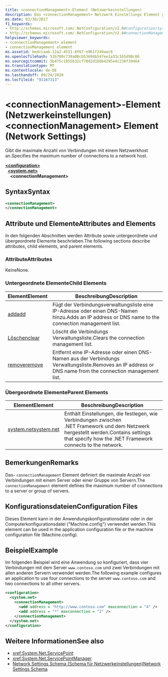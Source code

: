 ```yaml
---
title: <connectionManagement>-Element (Netzwerkeinstellungen)
description: Das <connectionManagement> Netzwerk Einstellungs Element gibt die maximale Anzahl von Verbindungen mit einem Netzwerk Host in der .NET Framework an.
ms.date: 03/30/2017
f1_keywords:
- http://schemas.microsoft.com/.NetConfiguration/v2.0#configuration/system.net/connectionManagement
- http://schemas.microsoft.com/.NetConfiguration/v2.0#connectionManagement
helpviewer_keywords:
- <connectionManagement> element
- connectionManagement element
ms.assetid: bedccaab-12a2-4511-8f67-e961f249aec6
ms.openlocfilehash: 52b780c739a00cb53694b547ee1a33c1b5d98c86
ms.sourcegitcommit: 5b475c1855b32cf78d2d1bbb4295e4c236f39464
ms.translationtype: MT
ms.contentlocale: de-DE
ms.lasthandoff: 09/24/2020
ms.locfileid: "91167313"
---
```

# <a name="connectionmanagement-element-network-settings"></a><span data-ttu-id="7f544-103">\<connectionManagement>-Element (Netzwerkeinstellungen)</span><span class="sxs-lookup"><span data-stu-id="7f544-103">\<connectionManagement> Element (Network Settings)</span></span>

<span data-ttu-id="7f544-104">Gibt die maximale Anzahl von Verbindungen mit einem Netzwerkhost an.</span><span class="sxs-lookup"><span data-stu-id="7f544-104">Specifies the maximum number of connections to a network host.</span></span>  

[**\<configuration>**](../configuration-element.md)\
&nbsp;&nbsp;[**\<system.net>**](system-net-element-network-settings.md)\
&nbsp;&nbsp;&nbsp;&nbsp;**\<connectionManagement>**

## <a name="syntax"></a><span data-ttu-id="7f544-105">Syntax</span><span class="sxs-lookup"><span data-stu-id="7f544-105">Syntax</span></span>  
  
```xml  
<connectionManagement>
</connectionManagement>  
```  
  
## <a name="attributes-and-elements"></a><span data-ttu-id="7f544-106">Attribute und Elemente</span><span class="sxs-lookup"><span data-stu-id="7f544-106">Attributes and Elements</span></span>  

 <span data-ttu-id="7f544-107">In den folgenden Abschnitten werden Attribute sowie untergeordnete und übergeordnete Elemente beschrieben.</span><span class="sxs-lookup"><span data-stu-id="7f544-107">The following sections describe attributes, child elements, and parent elements.</span></span>  
  
### <a name="attributes"></a><span data-ttu-id="7f544-108">Attribute</span><span class="sxs-lookup"><span data-stu-id="7f544-108">Attributes</span></span>  

 <span data-ttu-id="7f544-109">Keine</span><span class="sxs-lookup"><span data-stu-id="7f544-109">None.</span></span>  
  
### <a name="child-elements"></a><span data-ttu-id="7f544-110">Untergeordnete Elemente</span><span class="sxs-lookup"><span data-stu-id="7f544-110">Child Elements</span></span>  
  
|<span data-ttu-id="7f544-111">**Element**</span><span class="sxs-lookup"><span data-stu-id="7f544-111">**Element**</span></span>|<span data-ttu-id="7f544-112">**Beschreibung**</span><span class="sxs-lookup"><span data-stu-id="7f544-112">**Description**</span></span>|  
|-----------------|---------------------|  
|[<span data-ttu-id="7f544-113">add</span><span class="sxs-lookup"><span data-stu-id="7f544-113">add</span></span>](add-element-for-connectionmanagement-network-settings.md)|<span data-ttu-id="7f544-114">Fügt der Verbindungsverwaltungsliste eine IP-Adresse oder einen DNS-Namen hinzu.</span><span class="sxs-lookup"><span data-stu-id="7f544-114">Adds an IP address or DNS name to the connection management list.</span></span>|  
|[<span data-ttu-id="7f544-115">Löschen</span><span class="sxs-lookup"><span data-stu-id="7f544-115">clear</span></span>](clear-element-for-connectionmanagement-network-settings.md)|<span data-ttu-id="7f544-116">Löscht die Verbindungs Verwaltungsliste.</span><span class="sxs-lookup"><span data-stu-id="7f544-116">Clears the connection management list.</span></span>|  
|[<span data-ttu-id="7f544-117">remove</span><span class="sxs-lookup"><span data-stu-id="7f544-117">remove</span></span>](remove-element-for-connectionmanagement-network-settings.md)|<span data-ttu-id="7f544-118">Entfernt eine IP-Adresse oder einen DNS-Namen aus der Verbindungs Verwaltungsliste.</span><span class="sxs-lookup"><span data-stu-id="7f544-118">Removes an IP address or DNS name from the connection management list.</span></span>|  
  
### <a name="parent-elements"></a><span data-ttu-id="7f544-119">Übergeordnete Elemente</span><span class="sxs-lookup"><span data-stu-id="7f544-119">Parent Elements</span></span>  
  
|<span data-ttu-id="7f544-120">**Element**</span><span class="sxs-lookup"><span data-stu-id="7f544-120">**Element**</span></span>|<span data-ttu-id="7f544-121">**Beschreibung**</span><span class="sxs-lookup"><span data-stu-id="7f544-121">**Description**</span></span>|  
|-----------------|---------------------|  
|[<span data-ttu-id="7f544-122">system.net</span><span class="sxs-lookup"><span data-stu-id="7f544-122">system.net</span></span>](system-net-element-network-settings.md)|<span data-ttu-id="7f544-123">Enthält Einstellungen, die festlegen, wie Verbindungen zwischen .NET Framework und dem Netzwerk hergestellt werden.</span><span class="sxs-lookup"><span data-stu-id="7f544-123">Contains settings that specify how the .NET Framework connects to the network.</span></span>|  
  
## <a name="remarks"></a><span data-ttu-id="7f544-124">Bemerkungen</span><span class="sxs-lookup"><span data-stu-id="7f544-124">Remarks</span></span>  

 <span data-ttu-id="7f544-125">Das- `connectionManagement` Element definiert die maximale Anzahl von Verbindungen mit einem Server oder einer Gruppe von Servern.</span><span class="sxs-lookup"><span data-stu-id="7f544-125">The `connectionManagement` element defines the maximum number of connections to a server or group of servers.</span></span>  
  
## <a name="configuration-files"></a><span data-ttu-id="7f544-126">Konfigurationsdateien</span><span class="sxs-lookup"><span data-stu-id="7f544-126">Configuration Files</span></span>  

 <span data-ttu-id="7f544-127">Dieses Element kann in der Anwendungskonfigurationsdatei oder in der Computerkonfigurationsdatei ("Machine.config") verwendet werden.</span><span class="sxs-lookup"><span data-stu-id="7f544-127">This element can be used in the application configuration file or the machine configuration file (Machine.config).</span></span>  
  
## <a name="example"></a><span data-ttu-id="7f544-128">Beispiel</span><span class="sxs-lookup"><span data-stu-id="7f544-128">Example</span></span>  

 <span data-ttu-id="7f544-129">Im folgenden Beispiel wird eine Anwendung so konfiguriert, dass vier Verbindungen mit dem Server `www.contoso.com` und zwei Verbindungen mit allen anderen Servern verwendet werden.</span><span class="sxs-lookup"><span data-stu-id="7f544-129">The following example configures an application to use four connections to the server `www.contoso.com` and two connections to all other servers.</span></span>  
  
```xml  
<configuration>  
  <system.net>  
    <connectionManagement>  
      <add address = "http://www.contoso.com" maxconnection = "4" />  
      <add address = "*" maxconnection = "2" />  
    </connectionManagement>  
  </system.net>  
</configuration>  
```  
  
## <a name="see-also"></a><span data-ttu-id="7f544-130">Weitere Informationen</span><span class="sxs-lookup"><span data-stu-id="7f544-130">See also</span></span>

- <xref:System.Net.ServicePoint>
- <xref:System.Net.ServicePointManager>
- [<span data-ttu-id="7f544-131">Network Settings Schema (Schema für Netzwerkeinstellungen)</span><span class="sxs-lookup"><span data-stu-id="7f544-131">Network Settings Schema</span></span>](index.md)
